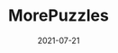 ---
layout: site
title: "MorePuzzles"
date: 2021-07-21
categories: [education]
version: 9.1.1
major: 9
minor: 1
patch: 1
slug: morepuzzles
link: https://www.morepuzzles.com/
submitter: masoma92
permalink: /sites/:slug
---